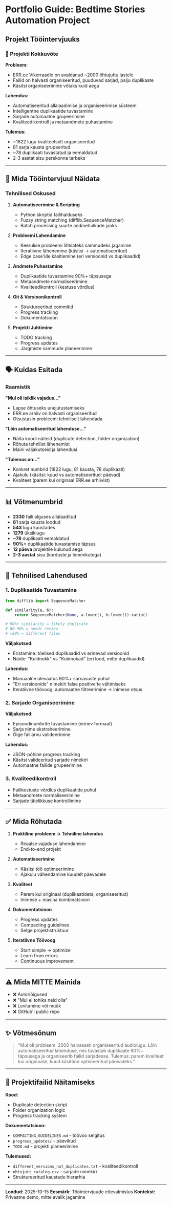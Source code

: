 # Portfolio Guide: Bedtime Stories Automation Project

## Projekt Tööintervjuuks

### 🎯 Projekti Kokkuvõte

**Probleem:**
- ERR.ee Vikerraadio on avaldanud ~2000 õhtujuttu lastele
- Failid on halvasti organiseeritud, puuduvad sarjad, palju duplikaate
- Käsitsi organiseerimine võtaks kuid aega

**Lahendus:**
- Automatiseeritud allalaadimise ja organiseerimise süsteem
- Intelligentne duplikaatide tuvastamine
- Sarjade automaatne grupeerimine
- Kvaliteedikontroll ja metaandmete puhastamine

**Tulemus:**
- ~1822 lugu kvaliteetselt organiseeritud
- 81 sarja kausta grupeeritud
- ~78 duplikaati tuvastatud ja eemaldatud
- 2-3 aastat sisu perekonna tarbeks

---

## 💼 Mida Tööintervjuul Näidata

### Tehnilised Oskused

1. **Automatiseerimine & Scripting**
   - Python skriptid failihalduseks
   - Fuzzy string matching (difflib.SequenceMatcher)
   - Batch processing suurte andmehulkade jaoks

2. **Probleemi Lahendamine**
   - Keerulise probleemi lihtsateks sammudeks jagamine
   - Iteratiivne lähenemine (käsitsi → automatiseeritud)
   - Edge case'ide käsitlemine (eri versioonid vs duplikaadid)

3. **Andmete Puhastamine**
   - Duplikaatide tuvastamine 90%+ täpsusega
   - Metaandmete normaliseerimine
   - Kvaliteedikontroll (kestuse võrdlus)

4. **Git & Versioonikontroll**
   - Struktureeritud commitid
   - Progress tracking
   - Dokumentatsioon

5. **Projekti Juhtimine**
   - TODO tracking
   - Progress updates
   - Järgmiste sammude planeerimine

---

## 🗣️ Kuidas Esitada

### Raamistik

**"Mul oli isiklik vajadus..."**
- Lapse õhtuseks unejutustamiseks
- ERR.ee arhiiv on halvasti organiseeritud
- Otsustasin probleemi tehniliselt lahendada

**"Lõin automatiseeritud lahenduse..."**
- Näita koodi näiteid (duplicate detection, folder organization)
- Rõhuta tehnilist lähenemist
- Maini väljakutseid ja lahendusi

**"Tulemus on..."**
- Konkret numbrid (1822 lugu, 81 kausta, 78 duplikaati)
- Ajakulu (käsitsi: kuud vs automatiseeritud: päevad)
- Kvaliteet (parem kui originaal ERR.ee arhiivist)

---

## 📊 Võtmenumbrid

- **2330** faili alguses allalaaditud
- **81** sarja kausta loodud
- **543** lugu kaustades
- **1279** üksiklugu
- **~78** duplikaati eemaldatud
- **90%+** duplikaatide tuvastamise täpsus
- **12 päeva** projektile kulunud aega
- **2-3 aastat** sisu (korduste ja lemmikutega)

---

## 🔧 Tehnilised Lahendused

### 1. Duplikaatide Tuvastamine

```python
from difflib import SequenceMatcher

def similarity(a, b):
    return SequenceMatcher(None, a.lower(), b.lower()).ratio()

# 90%+ similarity = likely duplicate
# 80-90% = needs review
# <80% = different files
```

**Väljakutsed:**
- Eristamine: tõelised duplikaadid vs erinevad versioonid
- Näide: "Kuldnokk" vs "Kuldnokad" (eri lood, mitte duplikaadid)

**Lahendus:**
- Manuaalne ülevaatus 90%+ sarnasuste puhul
- "Eri versioonide" nimekiri false positive'te vältimiseks
- Iteratiivne töövoog: automaatne filtreerimine → inimese otsus

### 2. Sarjade Organiseerimine

**Väljakutsed:**
- Episoodinumbrite tuvastamine (erinev formaat)
- Sarja nime ekstraheerimine
- Õige failiarvu valideerimine

**Lahendus:**
- JSON-põhine progress tracking
- Käsitsi valideeritud sarjade nimekiri
- Automaatne failide grupeerimine

### 3. Kvaliteedikontroll

- Failikestuste võrdlus duplikaatide puhul
- Metaandmete normaliseerimine
- Sarjade täielikkuse kontrollimine

---

## ✅ Mida Rõhutada

1. **Praktiline probleem → Tehniline lahendus**
   - Reaalse vajaduse lahendamine
   - End-to-end projekt

2. **Automatiseerimine**
   - Käsitsi töö optimeerimine
   - Ajakulu vähendamine kuudelt päevadele

3. **Kvaliteet**
   - Parem kui originaal (duplikaatideta, organiseeritud)
   - Inimese + masina kombinatsioon

4. **Dokumentatsioon**
   - Progress updates
   - Compacting guidelines
   - Selge projektistruktuur

5. **Iteratiivne Töövoog**
   - Start simple → optimize
   - Learn from errors
   - Continuous improvement

---

## ⚠️ Mida MITTE Mainida

- ❌ Autoriõigused
- ❌ "Mul ei tohiks neid olla"
- ❌ Levitamine või müük
- ❌ GitHub'i public repo

---

## ✨ Võtmesõnum

> "Mul oli probleem: 2000 halvasasti organiseeritud audiolugu. Lõin automatiseeritud lahenduse, mis tuvastab duplikaate 90%+ täpsusega ja organiseerib failid sarjadesse. Tulemus: parem kvaliteet kui originaalal, kuud käsitööd optimeeritud päevadeks."

---

## 📁 Projektifailid Näitamiseks

**Kood:**
- Duplicate detection skript
- Folder organization logic
- Progress tracking system

**Dokumentatsioon:**
- `COMPACTING_GUIDELINES.md` - töövoo selgitus
- `progress_updates/` - päevikud
- `TODO.md` - projekti planeerimine

**Tulemused:**
- `different_versions_not_duplicates.txt` - kvaliteedikontroll
- `ohtujutt_catalog.csv` - sarjade nimekiri
- Struktureeritud kaustade hierarhia

---

**Loodud:** 2025-10-15
**Eesmärk:** Tööintervjuude ettevalmistus
**Kontekst:** Privaatne demo, mitte avalik jagamine
